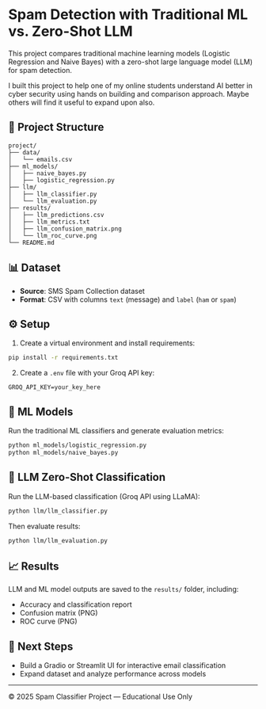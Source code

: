 # Spam Detection with Traditional ML vs. Zero-Shot LLM

This project compares traditional machine learning models (Logistic Regression and Naive Bayes) with a zero-shot large language model (LLM) for spam detection. 

I built this project to help one of my online students understand AI better in cyber security using hands on building and comparison approach. Maybe others will find it useful to expand upon also.

## 📁 Project Structure

```
project/
├── data/
│   └── emails.csv
├── ml_models/
│   ├── naive_bayes.py
│   ├── logistic_regression.py
├── llm/
│   ├── llm_classifier.py
│   └── llm_evaluation.py
├── results/
│   ├── llm_predictions.csv
│   ├── llm_metrics.txt
│   ├── llm_confusion_matrix.png
│   └── llm_roc_curve.png
└── README.md
```

## 📊 Dataset

- **Source**: SMS Spam Collection dataset
- **Format**: CSV with columns `text` (message) and `label` (`ham` or `spam`)

## ⚙️ Setup

1. Create a virtual environment and install requirements:

```bash
pip install -r requirements.txt
```

2. Create a `.env` file with your Groq API key:

```env
GROQ_API_KEY=your_key_here
```

## 🤖 ML Models

Run the traditional ML classifiers and generate evaluation metrics:

```bash
python ml_models/logistic_regression.py
python ml_models/naive_bayes.py
```

## 🧠 LLM Zero-Shot Classification

Run the LLM-based classification (Groq API using LLaMA):

```bash
python llm/llm_classifier.py
```

Then evaluate results:

```bash
python llm/llm_evaluation.py
```

## 📈 Results

LLM and ML model outputs are saved to the `results/` folder, including:

- Accuracy and classification report
- Confusion matrix (PNG)
- ROC curve (PNG)

## 🧪 Next Steps

- Build a Gradio or Streamlit UI for interactive email classification
- Expand dataset and analyze performance across models

---

© 2025 Spam Classifier Project — Educational Use Only
